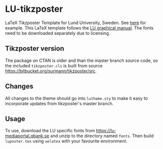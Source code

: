 # LU-tikzposter
LaTeX Tikzposter Template for Lund University, Sweden. See [here](example.pdf) for example.
This LaTeX template follows the [LU graphical manual](https://www.medarbetarwebben.lu.se/sites/medarbetarwebben.lu.se/files/grafiskmanual-2.0-2018.pdf).
The fonts need to be downloaded separately due to licensing.

## Tikzposter version
The package on CTAN is older and than the master branch source code,
so the included `tikzposter.cls` is built from source https://bitbucket.org/surmann/tikzposter/src.

## Changes
All changes to the theme should go into `lutheme.sty` to make it easy to incorporate updates from tikzposter's master branch.

## Usage
To use, download the LU specific fonts from https://lu-mediaportal.qbank.se
and unzip to the directory named `fonts`.
Then build `luposter.tex` using `xelatex` with your favourite environment.
